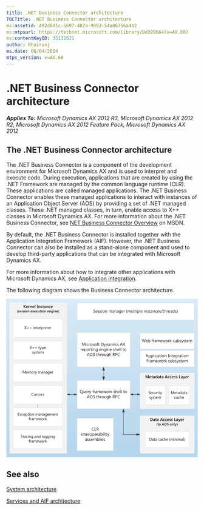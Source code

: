 ```yaml
---
title: .NET Business Connector architecture
TOCTitle: .NET Business Connector architecture
ms:assetid: 492d0d1c-5697-482a-9893-54a06756a4a2
ms:mtpsurl: https://technet.microsoft.com/library/Dd309664(v=AX.60)
ms:contentKeyID: 35132621
author: Khairunj
ms.date: 06/04/2014
mtps_version: v=AX.60
---
```


# .NET Business Connector architecture 


_**Applies To:** Microsoft Dynamics AX 2012 R3, Microsoft Dynamics AX 2012 R2, Microsoft Dynamics AX 2012 Feature Pack, Microsoft Dynamics AX 2012_

## The .NET Business Connector architecture

The .NET Business Connector is a component of the development environment for Microsoft Dynamics AX and is used to interpret and execute code. During execution, applications that are created by using the .NET Framework are managed by the common language runtime (CLR). These applications are called managed applications. The .NET Business Connector enables these managed applications to interact with instances of an Application Object Server (AOS) by providing a set of .NET managed classes. These .NET managed classes, in turn, enable access to X++ classes in Microsoft Dynamics AX. For more information about the .NET Business Connector, see [NET Business Connector Overview](http://go.microsoft.com/fwlink/?linkid=401459) on MSDN.

By default, the .NET Business Connector is installed together with the Application Integration Framework (AIF). However, the .NET Business Connector can also be installed as a stand-alone component and used to develop third-party applications that can be integrated with Microsoft Dynamics AX.

For more information about how to integrate other applications with Microsoft Dynamics AX, see [Application integration](application-integration.md).

The following diagram shows the Business Connector architecture.

![Business connector kernel](images/Dd309664.BCKernel(AX.60).gif "Business connector kernel")

## See also

[System architecture](system-architecture.md)

[Services and AIF architecture](services-and-aif-architecture.md)

  


